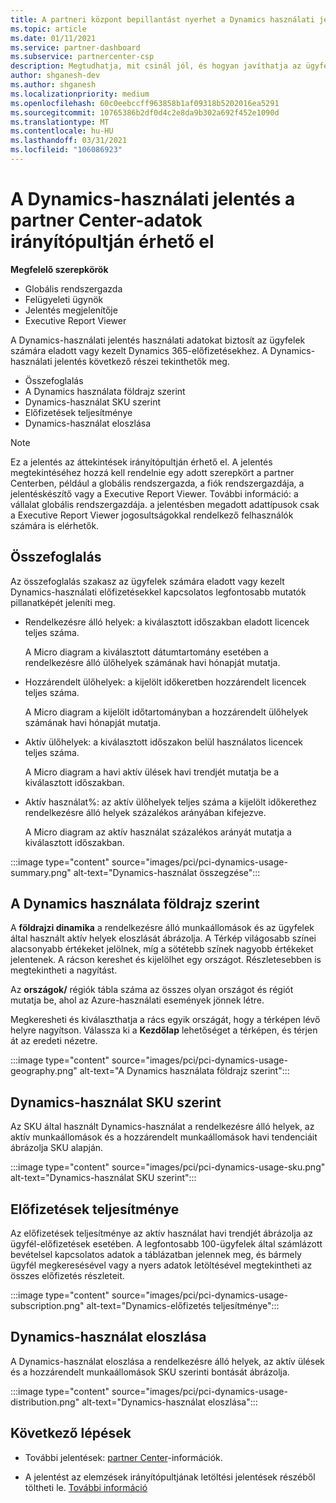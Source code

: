```yaml
---
title: A partneri központ bepillantást nyerhet a Dynamics használati jelentésére
ms.topic: article
ms.date: 01/11/2021
ms.service: partner-dashboard
ms.subservice: partnercenter-csp
description: Megtudhatja, mit csinál jól, és hogyan javíthatja az ügyfelek számára eladott vagy kezelt Dynamics-előfizetések használatát.
author: shganesh-dev
ms.author: shganesh
ms.localizationpriority: medium
ms.openlocfilehash: 60c0eebccff963858b1af09318b5202016ea5291
ms.sourcegitcommit: 10765386b2df0d4c2e8da9b302a692f452e1090d
ms.translationtype: MT
ms.contentlocale: hu-HU
ms.lasthandoff: 03/31/2021
ms.locfileid: "106086923"
---
```

# <a name="dynamics-usage-report-available-from-the-partner-center-insights-dashboard"></a>A Dynamics-használati jelentés a partner Center-adatok irányítópultján érhető el

**Megfelelő szerepkörök**

- Globális rendszergazda
- Felügyeleti ügynök
- Jelentés megjelenítője
- Executive Report Viewer

A Dynamics-használati jelentés használati adatokat biztosít az ügyfelek számára eladott vagy kezelt Dynamics 365-előfizetésekhez. A Dynamics-használati jelentés következő részei tekinthetők meg.

- Összefoglalás
- A Dynamics használata földrajz szerint
- Dynamics-használat SKU szerint
- Előfizetések teljesítménye
- Dynamics-használat eloszlása

 > [!NOTE]
 > Ez a jelentés az áttekintések irányítópultján érhető el. A jelentés megtekintéséhez hozzá kell rendelnie egy adott szerepkört a partner Centerben, például a globális rendszergazda, a fiók rendszergazdája, a jelentéskészítő vagy a Executive Report Viewer. További információ: a vállalat globális rendszergazdája. a jelentésben megadott adattípusok csak a Executive Report Viewer jogosultságokkal rendelkező felhasználók számára is elérhetők.

## <a name="summary"></a>Összefoglalás

Az összefoglalás szakasz az ügyfelek számára eladott vagy kezelt Dynamics-használati előfizetésekkel kapcsolatos legfontosabb mutatók pillanatképét jeleníti meg.  

- Rendelkezésre álló helyek: a kiválasztott időszakban eladott licencek teljes száma.

   A Micro diagram a kiválasztott dátumtartomány esetében a rendelkezésre álló ülőhelyek számának havi hónapját mutatja.

- Hozzárendelt ülőhelyek: a kijelölt időkeretben hozzárendelt licencek teljes száma.

   A Micro diagram a kijelölt időtartományban a hozzárendelt ülőhelyek számának havi hónapját mutatja.

- Aktív ülőhelyek: a kiválasztott időszakon belül használatos licencek teljes száma. 

   A Micro diagram a havi aktív ülések havi trendjét mutatja be a kiválasztott időszakban.

- Aktív használat%: az aktív ülőhelyek teljes száma a kijelölt időkerethez rendelkezésre álló helyek százalékos arányában kifejezve. 

   A Micro diagram az aktív használat százalékos arányát mutatja a kiválasztott időszakban.

:::image type="content" source="images/pci/pci-dynamics-usage-summary.png" alt-text="Dynamics-használat összegzése":::

## <a name="dynamics-usage-by-geography"></a>A Dynamics használata földrajz szerint

A **földrajzi dinamika** a rendelkezésre álló munkaállomások és az ügyfelek által használt aktív helyek eloszlását ábrázolja. A Térkép világosabb színei alacsonyabb értékeket jelölnek, míg a sötétebb színek nagyobb értékeket jelentenek. A rácson kereshet és kijelölhet egy országot. Részletesebben is megtekintheti a nagyítást.

Az **országok/** régiók tábla száma az összes olyan országot és régiót mutatja be, ahol az Azure-használati események jönnek létre.

Megkeresheti és kiválaszthatja a rács egyik országát, hogy a térképen lévő helyre nagyítson. Válassza ki a **Kezdőlap** lehetőséget a térképen, és térjen át az eredeti nézetre.

:::image type="content" source="images/pci/pci-dynamics-usage-geography.png" alt-text="A Dynamics használata földrajz szerint":::

## <a name="dynamics-usage-by-sku"></a>Dynamics-használat SKU szerint

Az SKU által használt Dynamics-használat a rendelkezésre álló helyek, az aktív munkaállomások és a hozzárendelt munkaállomások havi tendenciáit ábrázolja SKU alapján.

:::image type="content" source="images/pci/pci-dynamics-usage-sku.png" alt-text="Dynamics-használat SKU szerint":::

## <a name="subscriptions-performance"></a>Előfizetések teljesítménye

Az előfizetések teljesítménye az aktív használat havi trendjét ábrázolja az ügyfél-előfizetések esetében. A legfontosabb 100-ügyfelek által számlázott bevételsel kapcsolatos adatok a táblázatban jelennek meg, és bármely ügyfél megkeresésével vagy a nyers adatok letöltésével megtekintheti az összes előfizetés részleteit.

:::image type="content" source="images/pci/pci-dynamics-usage-subscription.png" alt-text="Dynamics-előfizetés teljesítménye":::

## <a name="dynamics-usage-distribution"></a>Dynamics-használat eloszlása

A Dynamics-használat eloszlása a rendelkezésre álló helyek, az aktív ülések és a hozzárendelt munkaállomások SKU szerinti bontását ábrázolja.

:::image type="content" source="images/pci/pci-dynamics-usage-distribution.png" alt-text="Dynamics-használat eloszlása":::

## <a name="next-steps"></a>Következő lépések

- További jelentések: [partner Center](partner-center-insights.md)-információk.

- A jelentést az elemzések irányítópultjának letöltési jelentések részéből töltheti le. [További információ](pci-download-reports.md) 
